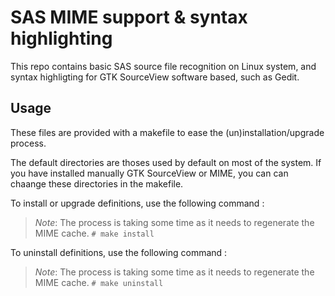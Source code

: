 # SAS MIME support & syntax highlighting

This repo contains basic SAS source file recognition on Linux system, and syntax highligting for GTK SourceView software based, such as Gedit.

## Usage

These files are provided with a makefile to ease the (un)installation/upgrade process.

The default directories are thoses used by default on most of the system. If you have installed manually GTK SourceView or MIME, you can can chaange these directories in the makefile.

To install or upgrade definitions, use the following command :
> *Note*: The process is taking some time as it needs to regenerate the MIME cache.
```# make install```

To uninstall definitions, use the following command :
> *Note*: The process is taking some time as it needs to regenerate the MIME cache.
```# make uninstall```